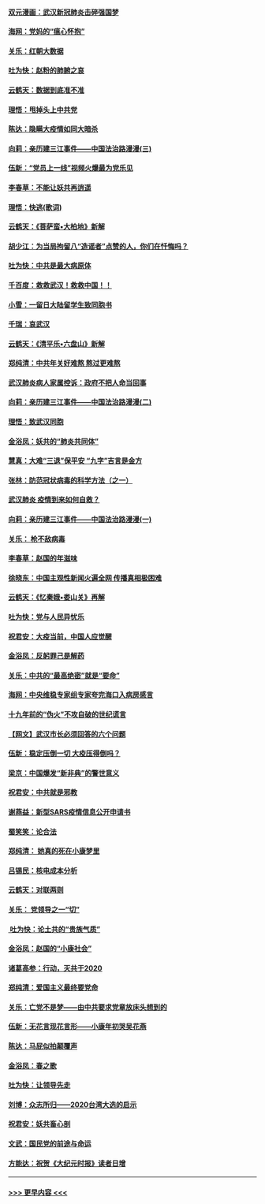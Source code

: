 #### [双元漫画：武汉新冠肺炎击碎强国梦](../pages/nsc993/n11843320.md?t=02050522) 
#### [海网：党妈的“瘟心怀抱”](../pages/nsc993/n11840740.md?t=02050522) 
#### [关乐：红朝大数据](../pages/nsc993/n11840675.md?t=02050522) 
#### [吐为快：赵粉的肺腑之哀](../pages/nsc993/n11840618.md?t=02050522) 
#### [云鹤天：数据到底准不准](../pages/nsc993/n11840325.md?t=02050522) 
#### [理悟：甩掉头上中共党](../pages/nsc993/n11838826.md?t=02050522) 
#### [陈达：隐瞒大疫情如同大暗杀](../pages/nsc993/n11838771.md?t=02050522) 
#### [向莉：亲历建三江事件——中国法治路漫漫(三)](../pages/nsc993/n11831825.md?t=02050522) 
#### [伍新：“党员上一线”视频火爆最为党乐见](../pages/nsc993/n11838200.md?t=02050522) 
#### [李春草：不能让妖共再逍遥](../pages/nsc993/n11838102.md?t=02050522) 
#### [理悟：快逃(歌词)](../pages/nsc993/n11838083.md?t=02050522) 
#### [云鹤天：《菩萨蛮▪大柏地》新解](../pages/nsc993/n11838059.md?t=02050522) 
#### [胡少江：为当局拘留八“造谣者”点赞的人，你们在忏悔吗？](../pages/nsc993/n11836801.md?t=02050522) 
#### [吐为快：中共是最大病原体](../pages/nsc993/n11836748.md?t=02050522) 
#### [千百度：救救武汉！救救中国！！](../pages/nsc993/n11836145.md?t=02050522) 
#### [小雪：一留日大陆留学生致同胞书](../pages/nsc993/n11834624.md?t=02050522) 
#### [千瑞：哀武汉](../pages/nsc993/n11833647.md?t=02050522) 
#### [云鹤天：《清平乐▪六盘山》新解](../pages/nsc993/n11833611.md?t=02050522) 
#### [郑纯清：中共年关好难熬 熬过更难熬](../pages/nsc993/n11833489.md?t=02050522) 
#### [武汉肺炎病人家属控诉：政府不把人命当回事](../pages/nsc993/n11833205.md?t=02050522) 
#### [向莉：亲历建三江事件——中国法治路漫漫(二)](../pages/nsc993/n11829102.md?t=02050522) 
#### [理悟：致武汉同胞](../pages/nsc993/n11831522.md?t=02050522) 
#### [金浴凤：妖共的“肺炎共同体”](../pages/nsc993/n11829448.md?t=02050522) 
#### [慧真：大难“三退”保平安 “九字”吉言是金方](../pages/nsc993/n11829501.md?t=02050522) 
#### [张林：防范冠状病毒的科学方法（之一）](../pages/nsc993/n11828618.md?t=02050522) 
#### [武汉肺炎 疫情到来如何自救？](../pages/nsc993/n11827632.md?t=02050522) 
#### [向莉：亲历建三江事件——中国法治路漫漫(一)](../pages/nsc993/n11827190.md?t=02050522) 
#### [关乐： 枪不敌病毒](../pages/nsc993/n11826746.md?t=02050522) 
#### [李春草：赵国的年滋味](../pages/nsc993/n11826321.md?t=02050522) 
#### [徐晓东：中国主观性新闻火遍全网 传播真相极困难](../pages/nsc993/n11826508.md?t=02050522) 
#### [云鹤天：《忆秦娥▪娄山关》再解](../pages/nsc993/n11824682.md?t=02050522) 
#### [吐为快：党与人民异忧乐](../pages/nsc993/n11824660.md?t=02050522) 
#### [祝君安：大疫当前，中国人应觉醒](../pages/nsc993/n11821946.md?t=02050522) 
#### [金浴凤：反躬罪己是解药](../pages/nsc993/n11820280.md?t=02050522) 
#### [关乐：中共的“最高绝密”就是“要命”](../pages/nsc993/n11816946.md?t=02050522) 
#### [海网：中央维稳专家组专家夸完海口入病房感言](../pages/nsc993/n11815138.md?t=02050522) 
#### [十九年前的“伪火”不攻自破的世纪谎言](../pages/nsc993/n11813238.md?t=02050522) 
#### [【网文】武汉市长必须回答的六个问题](../pages/nsc993/n11813848.md?t=02050522) 
#### [伍新：稳定压倒一切 大疫压得倒吗？](../pages/nsc993/n11812634.md?t=02050522) 
#### [梁京：中国爆发“新非典”的警世意义](../pages/nsc993/n11812554.md?t=02050522) 
#### [祝君安：中共就是邪教](../pages/nsc993/n11812431.md?t=02050522) 
#### [谢燕益：新型SARS疫情信息公开申请书](../pages/nsc993/n11808840.md?t=02050522) 
#### [蜀笑笑：论合法](../pages/nsc993/n11808064.md?t=02050522) 
#### [郑纯清： 她真的死在小康梦里](../pages/nsc993/n11806623.md?t=02050522) 
#### [吕锡民：核电成本分析](../pages/nsc993/n11806284.md?t=02050522) 
#### [云鹤天：对联两则](../pages/nsc993/n11805957.md?t=02050522) 
#### [关乐： 党领导之一“切”](../pages/nsc993/n11804505.md?t=02050522) 
#### [ 吐为快：论土共的“贵族气质”](../pages/nsc993/n11804490.md?t=02050522) 
#### [金浴凤：赵国的“小康社会”](../pages/nsc993/n11804452.md?t=02050522) 
#### [诸葛高参：行动，灭共于2020](../pages/nsc993/n11804120.md?t=02050522) 
#### [郑纯清：爱国主义最终要党命](../pages/nsc993/n11802197.md?t=02050522) 
#### [关乐：亡党不是梦——由中共要求党章放床头想到的](../pages/nsc993/n11802156.md?t=02050522) 
#### [伍新：无花言现花言形——小康年初哭吴花燕](../pages/nsc993/n11800044.md?t=02050522) 
#### [陈达：马屁似拍颠覆声](../pages/nsc993/n11800010.md?t=02050522) 
#### [金浴凤：春之歌](../pages/nsc993/n11797687.md?t=02050522) 
#### [吐为快：让领导先走](../pages/nsc993/n11797512.md?t=02050522) 
#### [刘博：众志所归——2020台湾大选的启示](../pages/nsc993/n11796878.md?t=02050522) 
#### [祝君安：妖共畜心剖](../pages/nsc993/n11794273.md?t=02050522) 
#### [文武：国民党的前途与命运](../pages/nsc993/n11794198.md?t=02050522) 
#### [方能达：祝贺《大纪元时报》读者日增](../pages/nsc993/n11793807.md?t=02050522) 

----
#### [ >>> 更早内容 <<< ](../indexes/nsc993-earlier.md)
